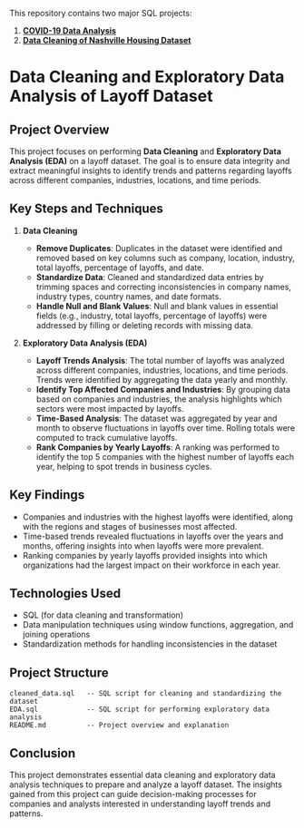 This repository contains two major SQL projects:  
1. **[COVID-19 Data Analysis](https://github.com/ankita1408/SQL_PROJECTS/tree/master/DATA%20EXPLORATION%20USING%20SQL)**  
2. **[Data Cleaning of Nashville Housing Dataset](https://github.com/ankita1408/SQL_PROJECTS/tree/master/DATA%20CLEANING%20USING%20SQL)**


# Data Cleaning and Exploratory Data Analysis of Layoff Dataset

## Project Overview

This project focuses on performing **Data Cleaning** and **Exploratory Data Analysis (EDA)** on a layoff dataset. The goal is to ensure data integrity and extract meaningful insights to identify trends and patterns regarding layoffs across different companies, industries, locations, and time periods.

## Key Steps and Techniques

1. **Data Cleaning**  
   - **Remove Duplicates**: Duplicates in the dataset were identified and removed based on key columns such as company, location, industry, total layoffs, percentage of layoffs, and date.
   - **Standardize Data**: Cleaned and standardized data entries by trimming spaces and correcting inconsistencies in company names, industry types, country names, and date formats.
   - **Handle Null and Blank Values**: Null and blank values in essential fields (e.g., industry, total layoffs, percentage of layoffs) were addressed by filling or deleting records with missing data.

2. **Exploratory Data Analysis (EDA)**  
   - **Layoff Trends Analysis**: The total number of layoffs was analyzed across different companies, industries, locations, and time periods. Trends were identified by aggregating the data yearly and monthly.
   - **Identify Top Affected Companies and Industries**: By grouping data based on companies and industries, the analysis highlights which sectors were most impacted by layoffs.
   - **Time-Based Analysis**: The dataset was aggregated by year and month to observe fluctuations in layoffs over time. Rolling totals were computed to track cumulative layoffs.
   - **Rank Companies by Yearly Layoffs**: A ranking was performed to identify the top 5 companies with the highest number of layoffs each year, helping to spot trends in business cycles.

## Key Findings

- Companies and industries with the highest layoffs were identified, along with the regions and stages of businesses most affected.
- Time-based trends revealed fluctuations in layoffs over the years and months, offering insights into when layoffs were more prevalent.
- Ranking companies by yearly layoffs provided insights into which organizations had the largest impact on their workforce in each year.

## Technologies Used

- SQL (for data cleaning and transformation)
- Data manipulation techniques using window functions, aggregation, and joining operations
- Standardization methods for handling inconsistencies in the dataset

## Project Structure

```plaintext
cleaned_data.sql   -- SQL script for cleaning and standardizing the dataset
EDA.sql            -- SQL script for performing exploratory data analysis
README.md          -- Project overview and explanation
```

## Conclusion

This project demonstrates essential data cleaning and exploratory data analysis techniques to prepare and analyze a layoff dataset. The insights gained from this project can guide decision-making processes for companies and analysts interested in understanding layoff trends and patterns.
